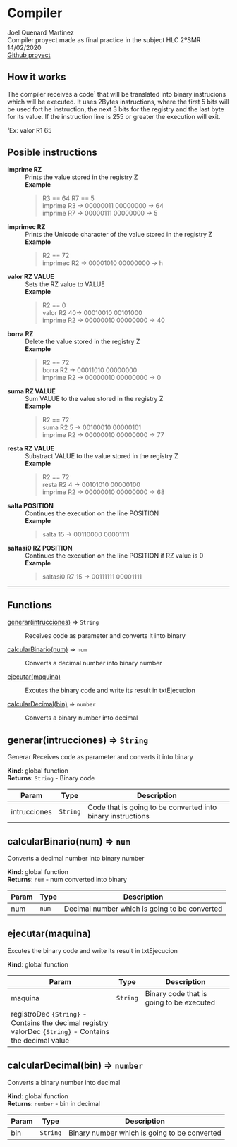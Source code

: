 # Compiler
Joel Quenard Martínez<br>
Compiler proyect made as final practice in the subject HLC 2ºSMR<br>14/02/2020<br>
<a href="https://github.com/J03lqm/Compiler">Github proyect</a>
## How it works
The compiler receives a code¹ that will be translated into binary instrucions which will be executed. It uses 2Bytes instructions, where the first 5 bits will be used fort he instruction, the next 3 bits for the registry and the last byte for its value. If the instruction line is 255 or greater the execution will exit.

¹Ex: valor R1 65
## Posible instructions
<dl>
<dt><b>imprime RZ</b></dt>
<dd>Prints the value stored in the registry Z
<br><b>Example</b>

> R3 == 64
> R7 == 5 <br>
> imprime R3 → 00000011 00000000 → 64 <br>
> imprime R7 → 00000111 00000000 → 5
</dd> 
<dt><b>imprimec RZ</b></dt>
<dd>Prints the Unicode character of the value stored in the registry Z
<br><b>Example</b>

> R2 == 72 <br>
> imprimec R2 → 00001010 00000000 → h</dd>

<dt><b>valor RZ VALUE</b></dt>
<dd>Sets the RZ value to VALUE
<br><b>Example</b>

> R2 == 0 <br>
> valor R2 40→ 00010010 00101000 <br>
> imprime R2 → 00000010 00000000 → 40</dd>

<dt><b>borra RZ</b></dt>
<dd>Delete the value stored in the registry Z
<br><b>Example</b>

> R2 == 72 <br>
> borra R2 → 00011010 00000000 <br>
> imprime R2 → 00000010 00000000 → 0</dd>

<dt><b>suma RZ VALUE</b></dt>
<dd>Sum VALUE to the value stored in the registry Z
<br><b>Example</b>

> R2 == 72 <br>
> suma R2 5 → 00100010 00000101 <br>
> imprime R2 → 00000010 00000000 → 77</dd>

<dt><b>resta RZ VALUE</b></dt>
<dd>Substract VALUE to the value stored in the registry Z
<br><b>Example</b>

> R2 == 72 <br>
> resta R2 4 → 00101010 00000100 <br>
> imprime R2 → 00000010 00000000 → 68</dd>

<dt><b>salta POSITION</b></dt>
<dd>Continues the execution on the line POSITION
<br><b>Example</b>

>salta 15 → 00110000 00001111
</dd>
<dt><b>saltasi0 RZ POSITION</b></dt>
<dd>Continues the execution on the line POSITION if RZ value is 0
<br><b>Example</b>

>saltasi0 R7 15 → 00111111 00001111
</dd>
</dl>

- - -
## Functions

<dl>
<dt><a href="#generar">generar(intrucciones)</a> ⇒ <code>String</code></dt>
<dd><p>
Receives code as parameter and converts it into binary</p>
</dd>
<dt><a href="#calcularBinario">calcularBinario(num)</a> ⇒ <code>num</code></dt>
<dd><p>Converts a decimal number into binary number</p>
</dd>
<dt><a href="#ejecutar">ejecutar(maquina)</a></dt>
<dd><p>Excutes the binary code and write its result in txtEjecucion</p>
</dd>
<dt><a href="#calcularDecimal">calcularDecimal(bin)</a> ⇒ <code>number</code></dt>
<dd><p>Converts a binary number into decimal</p>
</dd>
</dl>

<a name="generar"></a>

## generar(intrucciones) ⇒ <code>String</code>
Generar
Receives code as parameter and converts it into binary

**Kind**: global function  
**Returns**: <code>String</code> - Binary code  

| Param | Type | Description |
| --- | --- | --- |
| intrucciones | <code>String</code> | Code that is going to be converted into binary instructions |

<a name="calcularBinario"></a>

## calcularBinario(num) ⇒ <code>num</code>
Converts a decimal number into binary number

**Kind**: global function  
**Returns**: <code>num</code> - num converted into binary  

| Param | Type | Description |
| --- | --- | --- |
| num | <code>num</code> | Decimal number which is going to be converted |

<a name="ejecutar"></a>

## ejecutar(maquina)
Excutes the binary code and write its result in txtEjecucion

**Kind**: global function  

| Param | Type | Description |
| --- | --- | --- |
| maquina | <code>String</code> | Binary code that is going to be executed 
registroDec <code>{String}</code> - Contains the decimal registry <br>valorDec <code>{String}</code> - Contains the decimal value |

<a name="calcularDecimal"></a>

## calcularDecimal(bin) ⇒ <code>number</code>
Converts a binary number into decimal

**Kind**: global function  
**Returns**: <code>number</code> - bin in decimal  

| Param | Type | Description |
| --- | --- | --- |
| bin | <code>String</code> | Binary number which is going to be converted |

